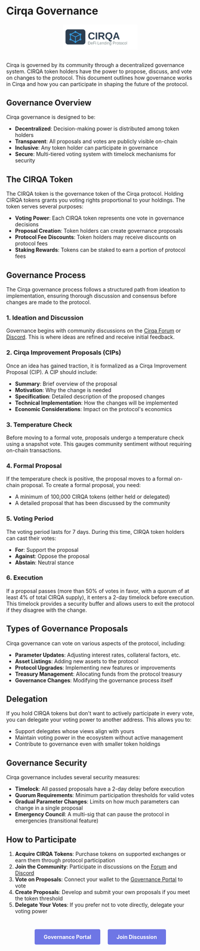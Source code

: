# Cirqa Governance

<div class="cirqa-logo-container" style="text-align: center; margin-bottom: 30px;">
  <img src="assets/images/logo.svg" alt="Cirqa Logo" style="max-width: 200px;">
</div>

<div class="cirqa-highlight">

Cirqa is governed by its community through a decentralized governance system. CIRQA token holders have the power to propose, discuss, and vote on changes to the protocol. This document outlines how governance works in Cirqa and how you can participate in shaping the future of the protocol.

</div>

## Governance Overview

Cirqa governance is designed to be:

- **Decentralized**: Decision-making power is distributed among token holders
- **Transparent**: All proposals and votes are publicly visible on-chain
- **Inclusive**: Any token holder can participate in governance
- **Secure**: Multi-tiered voting system with timelock mechanisms for security

## The CIRQA Token

The CIRQA token is the governance token of the Cirqa protocol. Holding CIRQA tokens grants you voting rights proportional to your holdings. The token serves several purposes:

- **Voting Power**: Each CIRQA token represents one vote in governance decisions
- **Proposal Creation**: Token holders can create governance proposals
- **Protocol Fee Discounts**: Token holders may receive discounts on protocol fees
- **Staking Rewards**: Tokens can be staked to earn a portion of protocol fees

## Governance Process

<div class="cirqa-note">

The Cirqa governance process follows a structured path from ideation to implementation, ensuring thorough discussion and consensus before changes are made to the protocol.

</div>

### 1. Ideation and Discussion

Governance begins with community discussions on the [Cirqa Forum](https://community.cirqa.io) or [Discord](https://discord.gg/cirqa). This is where ideas are refined and receive initial feedback.

### 2. Cirqa Improvement Proposals (CIPs)

Once an idea has gained traction, it is formalized as a Cirqa Improvement Proposal (CIP). A CIP should include:

- **Summary**: Brief overview of the proposal
- **Motivation**: Why the change is needed
- **Specification**: Detailed description of the proposed changes
- **Technical Implementation**: How the changes will be implemented
- **Economic Considerations**: Impact on the protocol's economics

### 3. Temperature Check

Before moving to a formal vote, proposals undergo a temperature check using a snapshot vote. This gauges community sentiment without requiring on-chain transactions.

### 4. Formal Proposal

If the temperature check is positive, the proposal moves to a formal on-chain proposal. To create a formal proposal, you need:

- A minimum of 100,000 CIRQA tokens (either held or delegated)
- A detailed proposal that has been discussed by the community

### 5. Voting Period

The voting period lasts for 7 days. During this time, CIRQA token holders can cast their votes:

- **For**: Support the proposal
- **Against**: Oppose the proposal
- **Abstain**: Neutral stance

### 6. Execution

If a proposal passes (more than 50% of votes in favor, with a quorum of at least 4% of total CIRQA supply), it enters a 2-day timelock before execution. This timelock provides a security buffer and allows users to exit the protocol if they disagree with the change.

## Types of Governance Proposals

Cirqa governance can vote on various aspects of the protocol, including:

- **Parameter Updates**: Adjusting interest rates, collateral factors, etc.
- **Asset Listings**: Adding new assets to the protocol
- **Protocol Upgrades**: Implementing new features or improvements
- **Treasury Management**: Allocating funds from the protocol treasury
- **Governance Changes**: Modifying the governance process itself

## Delegation

If you hold CIRQA tokens but don't want to actively participate in every vote, you can delegate your voting power to another address. This allows you to:

- Support delegates whose views align with yours
- Maintain voting power in the ecosystem without active management
- Contribute to governance even with smaller token holdings

## Governance Security

Cirqa governance includes several security measures:

- **Timelock**: All passed proposals have a 2-day delay before execution
- **Quorum Requirements**: Minimum participation thresholds for valid votes
- **Gradual Parameter Changes**: Limits on how much parameters can change in a single proposal
- **Emergency Council**: A multi-sig that can pause the protocol in emergencies (transitional feature)

## How to Participate

1. **Acquire CIRQA Tokens**: Purchase tokens on supported exchanges or earn them through protocol participation
2. **Join the Community**: Participate in discussions on the [Forum](https://community.cirqa.io) and [Discord](https://discord.gg/cirqa)
3. **Vote on Proposals**: Connect your wallet to the [Governance Portal](https://app.cirqa.io/governance) to vote
4. **Create Proposals**: Develop and submit your own proposals if you meet the token threshold
5. **Delegate Your Votes**: If you prefer not to vote directly, delegate your voting power

<div class="cta-container" style="display: flex; justify-content: center; gap: 20px; margin-top: 40px;">
  <a href="https://app.cirqa.io/governance" class="cta-button" style="background-color: #6E76E5; color: white; padding: 12px 24px; border-radius: 4px; text-decoration: none; font-weight: bold;">Governance Portal</a>
  <a href="https://community.cirqa.io" class="cta-button" style="background-color: #6E76E5; color: white; padding: 12px 24px; border-radius: 4px; text-decoration: none; font-weight: bold;">Join Discussion</a>
</div>